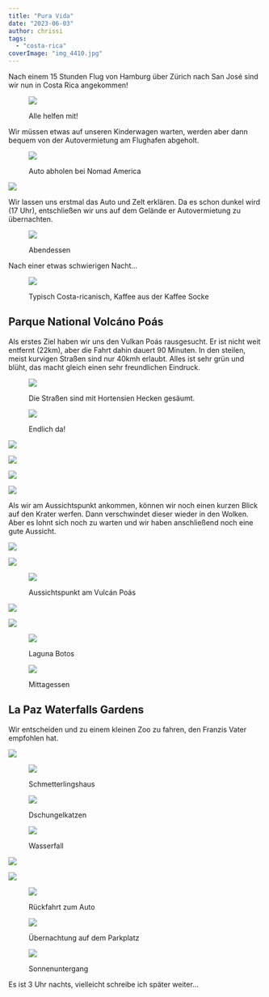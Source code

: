 ```yaml
---
title: "Pura Vida"
date: "2023-06-03"
author: chrissi
tags: 
  - "costa-rica"
coverImage: "img_4410.jpg"
---
```


Nach einem 15 Stunden Flug von Hamburg über Zürich nach San José sind wir nun in Costa Rica angekommen!

<figure>

![](https://hafenstrand.wordpress.com/wp-content/uploads/2023/06/img_4405.jpg?w=768)

<figcaption>

Alle helfen mit!

</figcaption>

</figure>

Wir müssen etwas auf unseren Kinderwagen warten, werden aber dann bequem von der Autovermietung am Flughafen abgeholt.

<figure>

![](https://hafenstrand.wordpress.com/wp-content/uploads/2023/06/img_4410.jpg?w=1024)

<figcaption>

Auto abholen bei Nomad America

</figcaption>

</figure>

![](https://hafenstrand.wordpress.com/wp-content/uploads/2023/06/img_0565.jpg?w=768)

Wir lassen uns erstmal das Auto und Zelt erklären. Da es schon dunkel wird (17 Uhr), entschließen wir uns auf dem Gelände er Autovermietung zu übernachten.

<figure>

![](https://hafenstrand.wordpress.com/wp-content/uploads/2023/06/img_0458.jpg?w=1024)

<figcaption>

Abendessen

</figcaption>

</figure>

Nach einer etwas schwierigen Nacht…

<figure>

![](https://hafenstrand.wordpress.com/wp-content/uploads/2023/06/img_0459.jpg?w=768)

<figcaption>

Typisch Costa-ricanisch, Kaffee aus der Kaffee Socke

</figcaption>

</figure>

## Parque National Volcáno Poás

Als erstes Ziel haben wir uns den Vulkan Poás rausgesucht. Er ist nicht weit entfernt (22km), aber die Fahrt dahin dauert 90 Minuten. In den steilen, meist kurvigen Straßen sind nur 40kmh erlaubt. Alles ist sehr grün und blüht, das macht gleich einen sehr freundlichen Eindruck.

<figure>

![](https://hafenstrand.wordpress.com/wp-content/uploads/2023/06/img_0573.jpg?w=1024)

<figcaption>

Die Straßen sind mit Hortensien Hecken gesäumt.

</figcaption>

</figure>

<figure>

![](https://hafenstrand.wordpress.com/wp-content/uploads/2023/06/img_0584.jpg?w=768)

<figcaption>

Endlich da!

</figcaption>

</figure>

![](https://hafenstrand.wordpress.com/wp-content/uploads/2023/06/img_0481.jpg?w=1024)

![](https://hafenstrand.wordpress.com/wp-content/uploads/2023/06/img_0479.jpg?w=1024)

![](https://hafenstrand.wordpress.com/wp-content/uploads/2023/06/img_0560.jpg?w=768)

![](https://hafenstrand.wordpress.com/wp-content/uploads/2023/06/img_0487.jpg?w=576)

Als wir am Aussichtspunkt ankommen, können wir noch einen kurzen Blick auf den Krater werfen. Dann verschwindet dieser wieder in den Wolken. Aber es lohnt sich noch zu warten und wir haben anschließend noch eine gute Aussicht.

![](https://hafenstrand.wordpress.com/wp-content/uploads/2023/06/img_0507.jpg?w=1024)

![](https://hafenstrand.wordpress.com/wp-content/uploads/2023/06/img_0509.jpg?w=1024)

<figure>

![](https://hafenstrand.wordpress.com/wp-content/uploads/2023/06/img_0515.jpg?w=1024)

<figcaption>

Aussichtspunkt am Vulcán Poás

</figcaption>

</figure>

![](https://hafenstrand.wordpress.com/wp-content/uploads/2023/06/img_0529.jpg?w=1024)

![](https://hafenstrand.wordpress.com/wp-content/uploads/2023/06/img_0539.jpg?w=1024)

<figure>

![](https://hafenstrand.wordpress.com/wp-content/uploads/2023/06/img_0542.jpg?w=1024)

<figcaption>

Laguna Botos

</figcaption>

</figure>

<figure>

![](https://hafenstrand.wordpress.com/wp-content/uploads/2023/06/img_0568.jpg?w=768)

<figcaption>

Mittagessen

</figcaption>

</figure>

## La Paz Waterfalls Gardens

Wir entscheiden und zu einem kleinen Zoo zu fahren, den Franzis Vater empfohlen hat.

![](https://hafenstrand.wordpress.com/wp-content/uploads/2023/06/img_0592-1.jpg?w=1024)

<figure>

![](https://hafenstrand.wordpress.com/wp-content/uploads/2023/06/img_0605.jpg?w=1024)

<figcaption>

Schmetterlingshaus

</figcaption>

</figure>

<figure>

![](https://hafenstrand.wordpress.com/wp-content/uploads/2023/06/img_0627.jpg?w=1024)

<figcaption>

Dschungelkatzen

</figcaption>

</figure>

<figure>

![](https://hafenstrand.wordpress.com/wp-content/uploads/2023/06/img_0645.jpg?w=768)

<figcaption>

Wasserfall

</figcaption>

</figure>

![](https://hafenstrand.wordpress.com/wp-content/uploads/2023/06/img_0635.jpg?w=768)

![](https://hafenstrand.wordpress.com/wp-content/uploads/2023/06/img_0661.jpg?w=1024)

<figure>

![](https://hafenstrand.wordpress.com/wp-content/uploads/2023/06/img_0665.jpg?w=768)

<figcaption>

Rückfahrt zum Auto

</figcaption>

</figure>

<figure>

![](https://hafenstrand.wordpress.com/wp-content/uploads/2023/06/img_0674.jpg?w=1024)

<figcaption>

Übernachtung auf dem Parkplatz

</figcaption>

</figure>

<figure>

![](https://hafenstrand.wordpress.com/wp-content/uploads/2023/06/img_0677.jpg?w=1024)

<figcaption>

Sonnenuntergang

</figcaption>

</figure>

Es ist 3 Uhr nachts, vielleicht schreibe ich später weiter…
